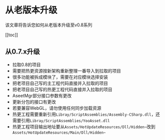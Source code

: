 # 从老版本升级

该文章将告诉您如何从老版本升级至v0.8系列

[[toc]]



## 从0.7.x升级

- 拉取0.8的项目
- 需要把热更资源按新架构重新整理一番导入到拉取的项目
- 很多功能被拆成模块了，需要在对应模块选择安装
- 把老项目自己写的主工程代码直接并入拉取的项目
- 把老项目自己写的热更工程代码直接并入拉取的项目
- AseetMgr部分接口参数有更改
- 更新分包的接口有更改
- 若要兼容WebGL，请勿使用任何同步加载资源
- 热更工程需要重新引用`Libray/ScriptAssemblies/Assembly-CSharp.dll`，还需要引用`Libray/ScriptAssemblies/YooAsset.dll`
- 热更工程项目输出地址要从`Assets/HotUpdateResources/Dll/Hidden~`改到`Assets/HotUpdateResources/Main/Dll/Hidden~`

